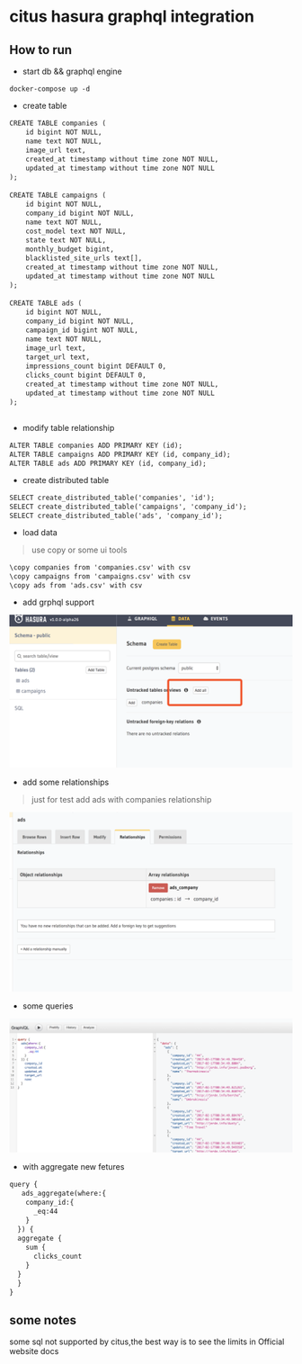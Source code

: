 # citus hasura graphql integration 

## How to run

* start db && graphql engine

```code
docker-compose up -d
```

* create table

```code
CREATE TABLE companies (
    id bigint NOT NULL,
    name text NOT NULL,
    image_url text,
    created_at timestamp without time zone NOT NULL,
    updated_at timestamp without time zone NOT NULL
);

CREATE TABLE campaigns (
    id bigint NOT NULL,
    company_id bigint NOT NULL,
    name text NOT NULL,
    cost_model text NOT NULL,
    state text NOT NULL,
    monthly_budget bigint,
    blacklisted_site_urls text[],
    created_at timestamp without time zone NOT NULL,
    updated_at timestamp without time zone NOT NULL
);

CREATE TABLE ads (
    id bigint NOT NULL,
    company_id bigint NOT NULL,
    campaign_id bigint NOT NULL,
    name text NOT NULL,
    image_url text,
    target_url text,
    impressions_count bigint DEFAULT 0,
    clicks_count bigint DEFAULT 0,
    created_at timestamp without time zone NOT NULL,
    updated_at timestamp without time zone NOT NULL
);


```

* modify table relationship

```code
ALTER TABLE companies ADD PRIMARY KEY (id);
ALTER TABLE campaigns ADD PRIMARY KEY (id, company_id);
ALTER TABLE ads ADD PRIMARY KEY (id, company_id);
```

* create distributed table

```code
SELECT create_distributed_table('companies', 'id');
SELECT create_distributed_table('campaigns', 'company_id');
SELECT create_distributed_table('ads', 'company_id');
```

* load data

> use copy or some ui tools

```code
\copy companies from 'companies.csv' with csv
\copy campaigns from 'campaigns.csv' with csv
\copy ads from 'ads.csv' with csv
```

* add grphql support

![images](./images/WX20181029-130007@2x.png)

* add some relationships

> just for test add ads with companies relationship

![images](./images/WX20181029-130554@2x.png)

* some  queries

![images](./images/WX20181029-131214@2x.png)

* with aggregate new fetures

```code
query {
   ads_aggregate(where:{
    company_id:{
      _eq:44
    }
  }) {
  aggregate {
    sum {
      clicks_count
    }
  }
  }
}
```

## some notes

some sql not supported by citus,the  best way is to see the limits in  Official 
website docs
